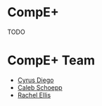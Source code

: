 # CompE+

TODO

# CompE+ Team

-   [Cyrus Diego](https://github.com/cyrusdiego)
-   [Caleb Schoepp](https://calebschoepp.com)
-   [Rachel Ellis](https://github.com/rachel-ellis)
